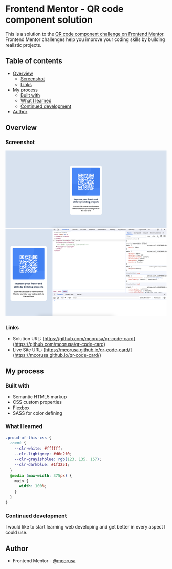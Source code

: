 # Frontend Mentor - QR code component solution

This is a solution to the [QR code component challenge on Frontend Mentor](https://www.frontendmentor.io/challenges/qr-code-component-iux_sIO_H). Frontend Mentor challenges help you improve your coding skills by building realistic projects.

## Table of contents

- [Overview](#overview)
  - [Screenshot](#screenshot)
  - [Links](#links)
- [My process](#my-process)
  - [Built with](#built-with)
  - [What I learned](#what-i-learned)
  - [Continued development](#continued-development)
- [Author](#author)

## Overview

### Screenshot

![](/screenshots/Screenshot1.png)
![](/screenshots/Screenshot2.png)

### Links

- Solution URL: [https://github.com/mcorusa/qr-code-card](https://github.com/mcorusa/qr-code-card)
- Live Site URL: [https://mcorusa.github.io/qr-code-card/](https://mcorusa.github.io/qr-code-card/)

## My process

### Built with

- Semantic HTML5 markup
- CSS custom properties
- Flexbox
- SASS for color defining

### What I learned

```css
.proud-of-this-css {
  :root {
    --clr-white: #ffffff;
    --clr-lightgrey: #d6e2f0;
    --clr-grayishblue: rgb(123, 135, 157);
    --clr-darkblue: #1f3251;
  }
  @media (max-width: 375px) {
    main {
      width: 100%;
    }
  }
}
```

### Continued development

I would like to start learning web developing and get better in every aspect I could use.

## Author

- Frontend Mentor - [@mcorusa](https://www.frontendmentor.io/profile/mcorusa)
